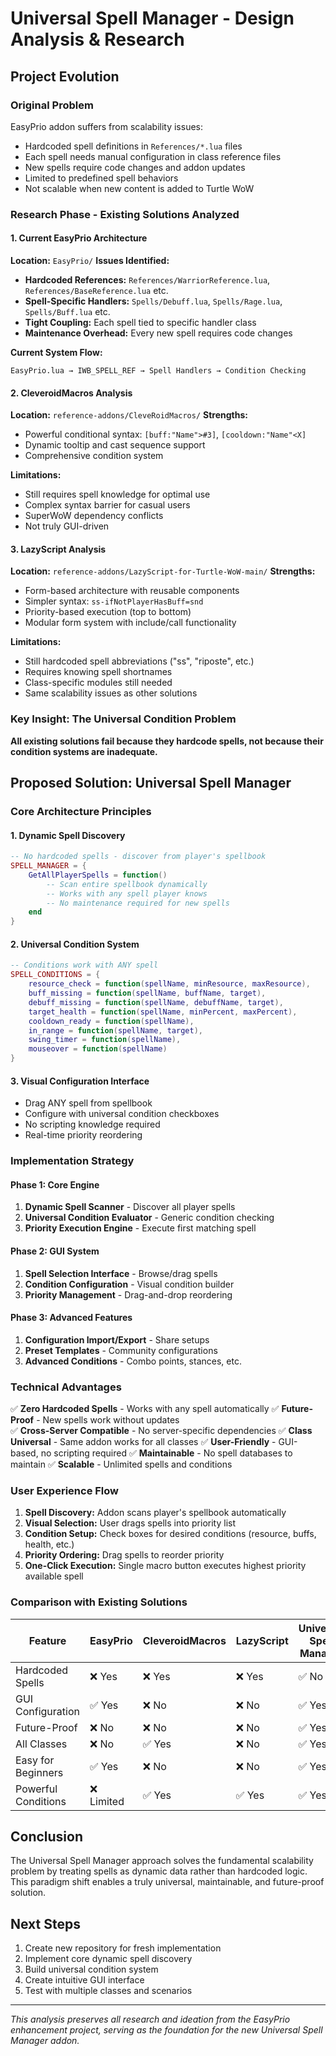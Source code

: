 # Universal Spell Manager - Design Analysis & Research

## Project Evolution

### Original Problem
EasyPrio addon suffers from scalability issues:
- Hardcoded spell definitions in `References/*.lua` files
- Each spell needs manual configuration in class reference files
- New spells require code changes and addon updates
- Limited to predefined spell behaviors
- Not scalable when new content is added to Turtle WoW

### Research Phase - Existing Solutions Analyzed

#### 1. Current EasyPrio Architecture
**Location:** `EasyPrio/`
**Issues Identified:**
- **Hardcoded References:** `References/WarriorReference.lua`, `References/BaseReference.lua` etc.
- **Spell-Specific Handlers:** `Spells/Debuff.lua`, `Spells/Rage.lua`, `Spells/Buff.lua` etc.
- **Tight Coupling:** Each spell tied to specific handler class
- **Maintenance Overhead:** Every new spell requires code changes

**Current System Flow:**
```
EasyPrio.lua → IWB_SPELL_REF → Spell Handlers → Condition Checking
```

#### 2. CleveroidMacros Analysis  
**Location:** `reference-addons/CleveRoidMacros/`
**Strengths:**
- Powerful conditional syntax: `[buff:"Name">#3]`, `[cooldown:"Name"<X]`
- Dynamic tooltip and cast sequence support
- Comprehensive condition system

**Limitations:**
- Still requires spell knowledge for optimal use
- Complex syntax barrier for casual users
- SuperWoW dependency conflicts
- Not truly GUI-driven

#### 3. LazyScript Analysis
**Location:** `reference-addons/LazyScript-for-Turtle-WoW-main/`
**Strengths:**
- Form-based architecture with reusable components
- Simpler syntax: `ss-ifNotPlayerHasBuff=snd`
- Priority-based execution (top to bottom)
- Modular form system with include/call functionality

**Limitations:**
- Still hardcoded spell abbreviations ("ss", "riposte", etc.)
- Requires knowing spell shortnames
- Class-specific modules still needed
- Same scalability issues as other solutions

### Key Insight: The Universal Condition Problem
**All existing solutions fail because they hardcode spells, not because their condition systems are inadequate.**

## Proposed Solution: Universal Spell Manager

### Core Architecture Principles

#### 1. Dynamic Spell Discovery
```lua
-- No hardcoded spells - discover from player's spellbook
SPELL_MANAGER = {
    GetAllPlayerSpells = function()
        -- Scan entire spellbook dynamically
        -- Works with any spell player knows
        -- No maintenance required for new spells
    end
}
```

#### 2. Universal Condition System  
```lua
-- Conditions work with ANY spell
SPELL_CONDITIONS = {
    resource_check = function(spellName, minResource, maxResource),
    buff_missing = function(spellName, buffName, target),
    debuff_missing = function(spellName, debuffName, target),
    target_health = function(spellName, minPercent, maxPercent),
    cooldown_ready = function(spellName),
    in_range = function(spellName, target),
    swing_timer = function(spellName),
    mouseover = function(spellName)
}
```

#### 3. Visual Configuration Interface
- Drag ANY spell from spellbook
- Configure with universal condition checkboxes
- No scripting knowledge required
- Real-time priority reordering

### Implementation Strategy

#### Phase 1: Core Engine
1. **Dynamic Spell Scanner** - Discover all player spells
2. **Universal Condition Evaluator** - Generic condition checking
3. **Priority Execution Engine** - Execute first matching spell

#### Phase 2: GUI System
1. **Spell Selection Interface** - Browse/drag spells
2. **Condition Configuration** - Visual condition builder  
3. **Priority Management** - Drag-and-drop reordering

#### Phase 3: Advanced Features
1. **Configuration Import/Export** - Share setups
2. **Preset Templates** - Community configurations
3. **Advanced Conditions** - Combo points, stances, etc.

### Technical Advantages

✅ **Zero Hardcoded Spells** - Works with any spell automatically
✅ **Future-Proof** - New spells work without updates  
✅ **Cross-Server Compatible** - No server-specific dependencies
✅ **Class Universal** - Same addon works for all classes
✅ **User-Friendly** - GUI-based, no scripting required
✅ **Maintainable** - No spell databases to maintain
✅ **Scalable** - Unlimited spells and conditions

### User Experience Flow

1. **Spell Discovery:** Addon scans player's spellbook automatically
2. **Visual Selection:** User drags spells into priority list
3. **Condition Setup:** Check boxes for desired conditions (resource, buffs, health, etc.)
4. **Priority Ordering:** Drag spells to reorder priority
5. **One-Click Execution:** Single macro button executes highest priority available spell

### Comparison with Existing Solutions

| Feature | EasyPrio | CleveroidMacros | LazyScript | Universal Spell Manager |
|---------|----------|-----------------|------------|------------------------|
| Hardcoded Spells | ❌ Yes | ❌ Yes | ❌ Yes | ✅ No |
| GUI Configuration | ✅ Yes | ❌ No | ❌ No | ✅ Yes |
| Future-Proof | ❌ No | ❌ No | ❌ No | ✅ Yes |
| All Classes | ❌ No | ✅ Yes | ❌ No | ✅ Yes |
| Easy for Beginners | ✅ Yes | ❌ No | ❌ No | ✅ Yes |
| Powerful Conditions | ❌ Limited | ✅ Yes | ✅ Yes | ✅ Yes |

## Conclusion

The Universal Spell Manager approach solves the fundamental scalability problem by treating spells as dynamic data rather than hardcoded logic. This paradigm shift enables a truly universal, maintainable, and future-proof solution.

## Next Steps

1. Create new repository for fresh implementation
2. Implement core dynamic spell discovery
3. Build universal condition system
4. Create intuitive GUI interface
5. Test with multiple classes and scenarios

---

*This analysis preserves all research and ideation from the EasyPrio enhancement project, serving as the foundation for the new Universal Spell Manager addon.*